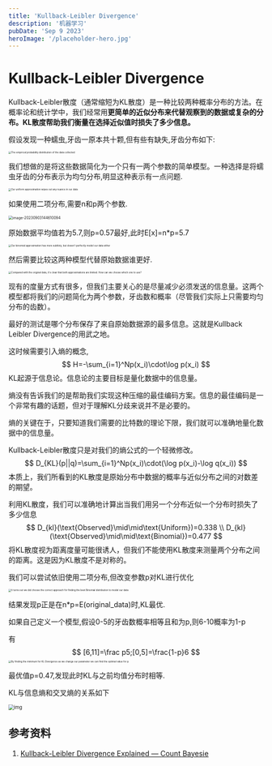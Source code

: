```yaml
---
title: 'Kullback-Leibler Divergence'
description: '机器学习'
pubDate: 'Sep 9 2023'
heroImage: '/placeholder-hero.jpg'
---
```

# Kullback-Leibler Divergence

Kullback-Leibler散度（通常缩短为KL散度）是一种比较两种概率分布的方法。在概率论和统计学中，我们经常用**更简单的近似分布来代替观察到的数据或复杂的分布。KL散度帮助我们衡量在选择近似值时损失了多少信息。**

假设发现一种蠕虫,牙齿一原本共十颗,但有些有缺失,牙齿分布如下:

<img src="https://images.squarespace-cdn.com/content/v1/54e50c15e4b058fc6806d068/1494396254926-SWY85XI22T1M4Q1ZEPCO/empirical-distribution-of-data.png" alt="The empirical probability distribution of the data collected" style="zoom: 33%;" />

我们想做的是将这些数据简化为一个只有一两个参数的简单模型。一种选择是将蠕虫牙齿的分布表示为均匀分布,明显这种表示有一点问题.

<img src="https://images.squarespace-cdn.com/content/v1/54e50c15e4b058fc6806d068/1494397124633-IC3E9LB2IML2JXHJQVFQ/uniform-approximation.png" alt="Our uniform approximation wipes out any nuance in our data" style="zoom: 33%;" />

如果使用二项分布,需要n和p两个参数.

<img src="https://s2.loli.net/2023/09/03/3eVyGaT6EIZN5U4.png" alt="image-20230903144610094" style="zoom:50%;" />

原始数据平均值若为5.7,则p=0.57最好,此时E[x]=n*p=5.7

<img src="https://images.squarespace-cdn.com/content/v1/54e50c15e4b058fc6806d068/1494397201106-RKMWRQ4GUNY1ZTKCM1S0/binomial-approximation.png" alt="Our binomial approximation has more subtlety, but doesn't perfectly model our data either" style="zoom:33%;" />

然后需要比较这两种模型代替原始数据谁更好.

<img src="https://images.squarespace-cdn.com/content/v1/54e50c15e4b058fc6806d068/1494397358518-09MZORGNU1VQK4EBQ1ZL/all-approximations.png" alt="Compared with the original data, it's clear that both approximations are limited. How can we choose which one to use?" style="zoom:33%;" />

现有的度量方式有很多，但我们主要关心的是尽量减少必须发送的信息量。这两个模型都将我们的问题简化为两个参数，牙齿数和概率（尽管我们实际上只需要均匀分布的齿数）。

最好的测试是哪个分布保存了来自原始数据源的最多信息。这就是Kullback Leibler Divergence的用武之地。

这时候需要引入熵的概念,
$$
H=-\sum_{i=1}^Np(x_i)\cdot\log p(x_i)
$$
KL起源于信息论。信息论的主要目标是量化数据中的信息量。

熵没有告诉我们的是帮助我们实现这种压缩的最佳编码方案。信息的最佳编码是一个非常有趣的话题，但对于理解KL分歧来说并不是必要的。

熵的关键在于，只要知道我们需要的比特数的理论下限，我们就可以准确地量化数据中的信息量。

Kullback-Leibler散度只是对我们的熵公式的一个轻微修改。
$$
D_{KL}(p||q)=\sum_{i=1}^Np(x_i)\cdot(\log p(x_i)-\log q(x_i))
$$
本质上，我们所看到的KL散度是原始分布中数据的概率与近似分布之间的对数差的期望。

利用KL散度，我们可以准确地计算出当我们用另一个分布近似一个分布时损失了多少信息
$$
D_{kl}(\text{Observed}\mid\mid\text{Uniform})=0.338 \\
D_{kl}(\text{Observed}\mid\mid\text{Binomial})=0.477
$$
将KL散度视为距离度量可能很诱人，但我们不能使用KL散度来测量两个分布之间的距离。这是因为KL散度不是对称的。

我们可以尝试依旧使用二项分布,但改变参数p对KL进行优化

<img src="https://images.squarespace-cdn.com/content/v1/54e50c15e4b058fc6806d068/1494397981106-SRB7017RCPXJGTZY4WPY/finding-the-optimal-parameter.png" alt="It turns out we did choose the correct approach for finding the best Binomial distribution to model our data" style="zoom: 33%;" />

结果发现p正是在n*p=E(original_data)时,KL最优.



如果自己定义一个模型,假设0-5的牙齿数概率相等且和为p,则6-10概率为1-p

有
$$
[6,11]=\frac p5;[0,5]=\frac{1-p}6
$$
<img src="https://images.squarespace-cdn.com/content/v1/54e50c15e4b058fc6806d068/1494398217552-EC6J4VA3MU2PZKI4UKKM/optimizing-our-ad-hoc-function.png" alt="By finding the minimum for KL Divergence as we change our parameter we can find the optimal value for p." style="zoom:33%;" />

最优值p=0.47,发现此时KL与之前均值分布时相等.

KL与信息熵和交叉熵的关系如下

<img src="https://pic3.zhimg.com/80/v2-4eac3ef913ec3745c11618d62b86b07e_720w.webp" alt="img" style="zoom:67%;" />





## 参考资料

1. [Kullback-Leibler Divergence Explained — Count Bayesie](https://www.countbayesie.com/blog/2017/5/9/kullback-leibler-divergence-explained)


















